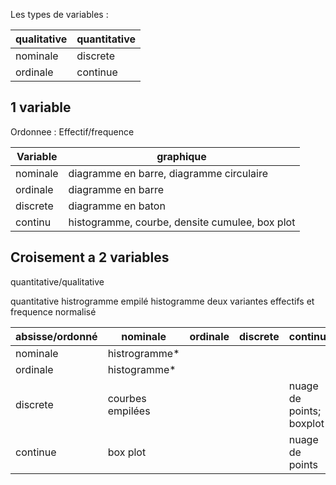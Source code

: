 Les types de variables :

|qualitative | quantitative |
|---|---|
| nominale | discrete |
| ordinale | continue |

## 1 variable

Ordonnee : Effectif/frequence

| Variable | graphique | 
|---|---|
| nominale | diagramme en barre, diagramme circulaire | descroissant ordonnee par eff/freq
| ordinale | diagramme en barre | classee par la var|
| discrete | diagramme en baton | 
| continu | histogramme, courbe, densite cumulee, box plot |
 
## Croisement a 2 variables

quantitative/qualitative

quantitative
histrogramme empilé
histogramme
deux variantes effectifs et frequence normalisé

| absisse/ordonné | nominale | ordinale | discrete | continue |
|---|---|---|---|---|
| nominale | histrogramme* | | | |
| ordinale | histogramme* | | | |
| discrete | courbes empilées |  |  | nuage de points; boxplot |
| continue | box plot | | | nuage de points |
